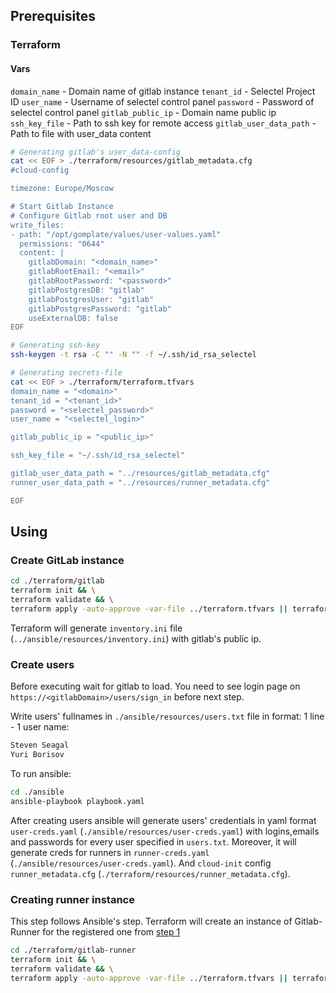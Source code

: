 ## Prerequisites

### Terraform

#### Vars

`domain_name` - Domain name of gitlab instance
`tenant_id` - Selectel Project ID
`user_name` - Username of selectel control panel
`password` - Password of selectel control panel
`gitlab_public_ip` - Domain name public ip
`ssh_key_file` - Path to ssh key for remote access
`gitlab_user_data_path` - Path to file with user_data content

```sh
# Generating gitlab's user_data-config
cat << EOF > ./terraform/resources/gitlab_metadata.cfg
#cloud-config

timezone: Europe/Moscow

# Start Gitlab Instance
# Configure Gitlab root user and DB
write_files:
- path: "/opt/gomplate/values/user-values.yaml"
  permissions: "0644"
  content: |
    gitlabDomain: "<domain_name>"
    gitlabRootEmail: "<email>"
    gitlabRootPassword: "<password>"
    gitlabPostgresDB: "gitlab"
    gitlabPostgresUser: "gitlab"
    gitlabPostgresPassword: "gitlab"
    useExternalDB: false
EOF

# Generating ssh-key
ssh-keygen -t rsa -C "" -N "" -f ~/.ssh/id_rsa_selectel

# Generating secrets-file
cat << EOF > ./terraform/terraform.tfvars
domain_name = "<domain>"
tenant_id = "<tenant_id>"
password = "<selectel_password>"
user_name = "<selectel_login>"

gitlab_public_ip = "<public_ip>"

ssh_key_file = "~/.ssh/id_rsa_selectel"

gitlab_user_data_path = "../resources/gitlab_metadata.cfg"
runner_user_data_path = "../resources/runner_metadata.cfg"

EOF
```

## Using

### Create GitLab instance

```sh
cd ./terraform/gitlab
terraform init && \
terraform validate && \
terraform apply -auto-approve -var-file ../terraform.tfvars || terraform destroy -auto-approve
```

Terraform will generate `inventory.ini` file (`../ansible/resources/inventory.ini`) with gitlab's public ip.

### Create users

Before executing wait for gitlab to load. You need to see login page on `https://<gitlabDomain>/users/sign_in` before next step.

Write users' fullnames in `./ansible/resources/users.txt` file in format: 1 line - 1 user name:

```txt
Steven Seagal
Yuri Borisov
```

To run ansible:
```sh
cd ./ansible
ansible-playbook playbook.yaml
```

After creating users ansible will generate users' credentials in yaml format `user-creds.yaml` (`./ansible/resources/user-creds.yaml`) with logins,emails and passwords for every user specified in `users.txt`. Moreover, it will generate creds for runners in `runner-creds.yaml` (`./ansible/resources/user-creds.yaml`). And `cloud-init` config  `runner_metadata.cfg` (`./terraform/resources/runner_metadata.cfg`).

### Creating runner instance

This step follows Ansible's step. Terraform will create an instance of Gitlab-Runner for the registered one from [step 1](#create-users)

```sh
cd ./terraform/gitlab-runner
terraform init && \
terraform validate && \
terraform apply -auto-approve -var-file ../terraform.tfvars || terraform destroy -auto-approve
```
